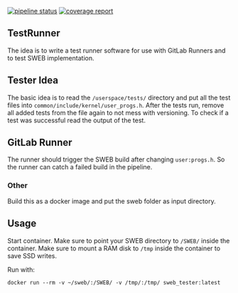 [![pipeline status](https://gitlab.tugraz.at/fatcookie/sweb_tester/badges/main/pipeline.svg)](https://gitlab.tugraz.at/fatcookie/sweb_tester/-/commits/main) 
[![coverage report](https://gitlab.tugraz.at/fatcookie/sweb_tester/badges/main/coverage.svg)](https://gitlab.tugraz.at/fatcookie/sweb_tester/-/commits/main) 

## TestRunner

The idea is to write a test runner software for use with GitLab Runners and to test SWEB implementation.

## Tester Idea

The basic idea is to read the ``/userspace/tests/`` directory and put all the test files into ``common/include/kernel/user_progs.h``. After the tests run, remove all added tests from the file again to not mess with versioning.
To check if a test was successful read the output of the test.

## GitLab Runner

The runner should trigger the SWEB build after changing `user:progs.h`. So the runner can catch a failed build in the pipeline.


### Other

Build this as a docker image and put the sweb folder as input directory.

## Usage
Start container. Make sure to point your SWEB directory to `/SWEB/` inside the container.
Make sure to mount a RAM disk to `/tmp` inside the container to save SSD writes.

Run with:
```
docker run --rm -v ~/sweb/:/SWEB/ -v /tmp/:/tmp/ sweb_tester:latest
```